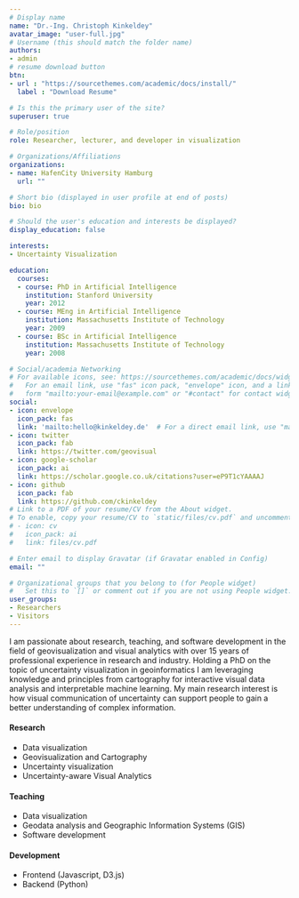 ```yaml
---
# Display name
name: "Dr.-Ing. Christoph Kinkeldey"
avatar_image: "user-full.jpg"
# Username (this should match the folder name)
authors:
- admin
# resume download button
btn:
- url : "https://sourcethemes.com/academic/docs/install/"
  label : "Download Resume"

# Is this the primary user of the site?
superuser: true

# Role/position
role: Researcher, lecturer, and developer in visualization

# Organizations/Affiliations
organizations:
- name: HafenCity University Hamburg
  url: ""

# Short bio (displayed in user profile at end of posts)
bio: bio

# Should the user's education and interests be displayed?
display_education: false

interests:
- Uncertainty Visualization

education:
  courses:
  - course: PhD in Artificial Intelligence
    institution: Stanford University
    year: 2012
  - course: MEng in Artificial Intelligence
    institution: Massachusetts Institute of Technology
    year: 2009
  - course: BSc in Artificial Intelligence
    institution: Massachusetts Institute of Technology
    year: 2008

# Social/academia Networking
# For available icons, see: https://sourcethemes.com/academic/docs/widgets/#icons
#   For an email link, use "fas" icon pack, "envelope" icon, and a link in the
#   form "mailto:your-email@example.com" or "#contact" for contact widget.
social:
- icon: envelope
  icon_pack: fas
  link: 'mailto:hello@kinkeldey.de'  # For a direct email link, use "mailto:test@example.org".
- icon: twitter
  icon_pack: fab
  link: https://twitter.com/geovisual
- icon: google-scholar
  icon_pack: ai
  link: https://scholar.google.co.uk/citations?user=eP9T1cYAAAAJ
- icon: github
  icon_pack: fab
  link: https://github.com/ckinkeldey
# Link to a PDF of your resume/CV from the About widget.
# To enable, copy your resume/CV to `static/files/cv.pdf` and uncomment the lines below.  
# - icon: cv
#   icon_pack: ai
#   link: files/cv.pdf

# Enter email to display Gravatar (if Gravatar enabled in Config)
email: ""

# Organizational groups that you belong to (for People widget)
#   Set this to `[]` or comment out if you are not using People widget.  
user_groups:
- Researchers
- Visitors
---
```


I am passionate about research, teaching, and software development in the field of geovisualization and visual analytics with over 15 years of professional experience in research and industry. Holding a PhD on the topic of uncertainty visualization in geoinformatics I am leveraging knowledge and principles from cartography for interactive visual data analysis and interpretable machine learning. My main research interest is how visual communication of uncertainty can support people to gain a better understanding of complex information.

<!--![reviews](../../img/certifacates.jpg)-->

#### Research
* Data visualization
* Geovisualization and Cartography
* Uncertainty visualization
* Uncertainty-aware Visual Analytics

#### Teaching
* Data visualization
* Geodata analysis and Geographic Information Systems (GIS)
* Software development

#### Development
* Frontend (Javascript, D3.js)
* Backend (Python)
